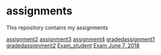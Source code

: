 # assignments
This repository contains my assignments

[assignment2](https://github.com/TomasBaeten/assignments/blob/master/assignment2.ipynb)
[assignment3](https://github.com/TomasBaeten/assignments/blob/master/assignment3.ipynb)
[assignment4](https://github.com/TomasBaeten/assignments/blob/master/assignment4%20(1).ipynb)
[gradedassignment1](https://github.com/TomasBaeten/assignments/blob/master/Graded_assignment1.ipynb)
[gradedassignment2](https://github.com/TomasBaeten/assignments/blob/master/Graded_assignment_2.ipynb)
[Exam_student](https://github.com/TomasBaeten/assignments/blob/master/Exam_student.ipynb)
[Exam June 7, 2018](https://github.com/TomasBaeten/assignments/blob/master/exam_june_7_2018.ipynb)

